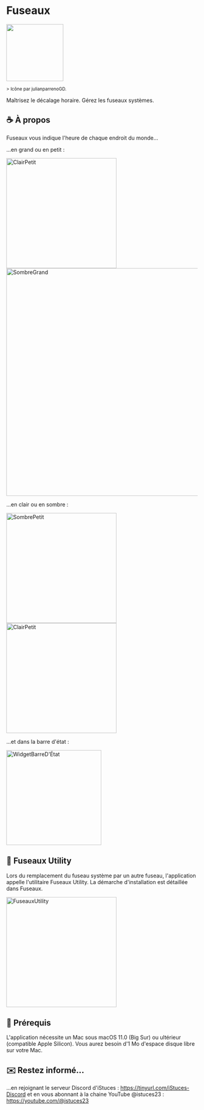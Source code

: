 # Fuseaux
<img a href="https://zupimages.net/viewer.php?id=23/22/dtlv.png"><img src="https://zupimages.net/up/23/22/dtlv.png" width="150"/>

<sub> > Icône par julianparrenoGD. </sub>

Maîtrisez le décalage horaire.
Gérez les fuseaux systèmes.

## ☕️ À propos
Fuseaux vous indique l'heure de chaque endroit du monde...

...en grand ou en petit :

<img width="290" alt="ClairPetit" src="https://github.com/istucesyt/Fuseaux/assets/108399865/6c6f7369-2cd6-430d-bc2b-8b3708d7f100">
<img width="600" alt="SombreGrand" src="https://github.com/istucesyt/Fuseaux/assets/108399865/01cd7ec2-89d6-4165-b981-4f6ac3d8971b">

...en clair ou en sombre :

<img width="290" alt="SombrePetit" src="https://github.com/istucesyt/Fuseaux/assets/108399865/e3caa520-f5d1-42f1-b873-73b2c3be366e">
<img width="290" alt="ClairPetit" src="https://github.com/istucesyt/Fuseaux/assets/108399865/99168c58-a028-4d6f-a9fd-d60cd12102d3">

...et dans la barre d'état :

<img width="250" alt="WidgetBarreD'État" src="https://github.com/istucesyt/Fuseaux/assets/108399865/c931fd0e-b14e-4561-b2e9-0e341b48a83f">

## 📡 Fuseaux Utility

Lors du remplacement du fuseau système par un autre fuseau, l'application appelle l'utilitaire Fuseaux Utility.
La démarche d'installation est détaillée dans Fuseaux.

<img width="290" alt="FuseauxUtility" src="https://github.com/istucesyt/Fuseaux/assets/108399865/0adbe56a-7f0e-4564-971d-3ab62b6cc42a">


## 🚀 Prérequis
L'application nécessite un Mac sous macOS 11.0 (Big Sur) ou ultérieur (compatible Apple Silicon).
Vous aurez besoin d'1 Mo d'espace disque libre sur votre Mac.

## ✉️ Restez informé...
...en rejoignant le serveur Discord d'iStuces : https://tinyurl.com/iStuces-Discord et en vous abonnant à la chaine YouTube @istuces23 : https://youtube.com/@istuces23
